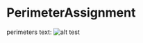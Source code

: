 # PerimeterAssignment
perimeters
text: ![alt test](PerimeterAssignment/Perimeter_Assignment_Output.png)
